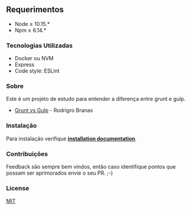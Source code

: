 ## Requerimentos

- Node &ge; 10.15.*
- Npm &ge; 6.14.*

### Tecnologias Utilizadas

* Docker ou NVM 
* Express
* Code style: ESLint

### Sobre

Este é um projeto de estudo para entender a diferença entre grunt e gulp.

- <a href="https://www.youtube.com/results?search_query=curso-gulp+rodrigo+branas">Grunt vs Gulp</a> - Rodrigro Branas 

### Instalação

Para instalação verifique **[installation documentation](docs/installation.md)**.

### Contribuições
Feedback são sempre bem vindos, então caso identifique pontos que possam ser aprimorados envie o seu PR. ;-)

### License
[MIT](https://choosealicense.com/licenses/mit/)